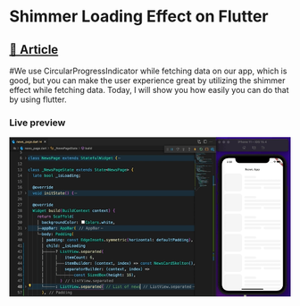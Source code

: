 # Shimmer Loading Effect on Flutter


## [📰 Article](https://t.co/SkgtwkbGnF)


#We use CircularProgressIndicator while fetching data on our app, which is good, but you can make the user experience great by utilizing the shimmer effect while fetching data. Today, I will show you how easily you can do that by using flutter.

### Live preview

![Preview](/V_2.gif)

